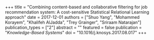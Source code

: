 +++
title = "Combining content-based and collaborative filtering for job recommendation system: A cost-sensitive Statistical Relational Learning approach"
date = 2017-12-01
authors = ["Shuo Yang", "Mohammed Korayem", "Khalifeh AlJadda", "Trey Grainger", "Sriraam Natarajan"]
publication_types = ["2"]
abstract = ""
featured = false
publication = "*Knowledge-Based Systems*"
doi = "10.1016/j.knosys.2017.08.017"
+++

